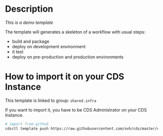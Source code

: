 # Description

*This is a demo template*

The template will generates a skeleton of a workflow with usual steps:
- build and package
- deploy on development environment
- it test
- deploy on pre-production and production environments

# How to import it on your CDS Instance

This template is linked to group: `shared.infra`

If you want to import it, you have to be CDS Administrator on your CDS Instance.

```sh
# import from github
cdsctl template push https://raw.githubusercontent.com/ovh/cds/master/contrib/workflow-templates/demo-workflow-skeleton/demo-workflow-skeleton.yml
```
